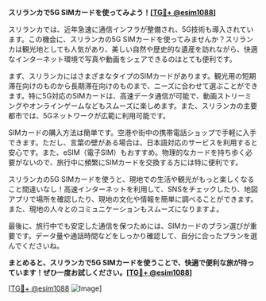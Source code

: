 **スリランカで5G SIMカードを使ってみよう！[[TG💪+ @esim1088](https://t.me/s/esim1088)]**

スリランカでは、近年急速に通信インフラが整備され、5G技術も導入されています。この機会に、スリランカの5G SIMカードを使ってみませんか？スリランカは観光地としても人気があり、美しい自然や歴史的な遺産を訪れながら、快適なインターネット環境で写真や動画をシェアできるのはとても便利です。

まず、スリランカにはさまざまなタイプのSIMカードがあります。観光用の短期滞在向けのものから長期滞在向けのものまで、ニーズに合わせて選ぶことができます。特に5G対応のSIMカードは、高速データ通信が可能で、動画ストリーミングやオンラインゲームなどもスムーズに楽しめます。また、スリランカの主要都市では、5Gネットワークが広範に利用可能です。

SIMカードの購入方法は簡単です。空港や街中の携帯電話ショップで手軽に入手できます。ただし、言葉の壁がある場合は、日本語対応のサービスを利用すると安心です。また、eSIM（電子SIM）もおすすめ。物理的なカードを持ち歩く必要がないので、旅行中に頻繁にSIMカードを交換する方には特に便利です。

スリランカの5G SIMカードを使うと、現地での生活や観光がもっと楽しくなること間違いなし！高速インターネットを利用して、SNSをチェックしたり、地図アプリで場所を確認したり、現地の文化や情報を簡単に調べることができます。また、現地の人々とのコミュニケーションもスムーズになりますよ。

最後に、旅行中でも安定した通信を保つためには、SIMカードのプラン選びが重要です。データ量や通話時間などをしっかり確認して、自分に合ったプランを選んでくださいね。

**まとめると、スリランカで5G SIMカードを使うことで、快適で便利な旅が待っています！ぜひ一度お試しください。[[TG💪+ @esim1088](https://t.me/s/esim1088)]**

[[TG💪+ @esim1088](https://t.me/s/esim1088) ![Image](https://i.postimg.cc/Y0z9fWf4/image.png)]
